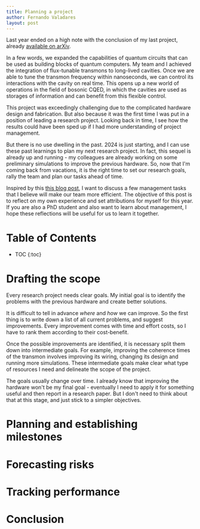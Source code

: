 ```yaml
---
title: Planning a project
author: Fernando Valadares
layout: post
---
```


Last year ended on a high note with the conclusion of my last project, already [available on arXiv](https://arxiv.org/pdf/2312.14665.pdf). 

In a few words, we expanded the capabilities of quantum circuits that can be used as building blocks of quantum computers. My team and I achieved the integration of flux-tunable transmons 
to long-lived cavities. Once we are able to tune the transmon frequency within nanoseconds, we can control its interactions with the cavity on real time. This opens up a new world of 
operations in the field of bosonic CQED, in which the cavities are used as storages of information and can benefit from this flexible control.

This project was exceedingly challenging due to the complicated hardware design and fabrication. But also because it was the first time I was put in a position of leading a research project. 
Looking back in time, I see how the results could have been sped up if I had more understanding of project management.

But there is no use dwelling in the past. 2024 is just starting, and I can use these past learnings to plan my next research project. In fact, this sequel is already up and running - my 
colleagues are already working on some preliminary simulations to improve the previous hardware. So, now that I'm coming back from vacations, it is the right time to set
our research goals, rally the team and plan our tasks ahead of time. 

Inspired by this [this blog post](https://www.projectmanager.com/blog/project-management-skills), I want to discuss a few management tasks that I believe will make our team more efficient.
The objective of this post is to reflect on my own experience and set attributions for myself for this year. If you are also a PhD student and also want to learn about management, I hope 
these reflections will be useful for us to learn it together. 

# Table of Contents
* TOC
{:toc}

# Drafting the scope

Every research project needs clear goals. My initial goal is to identify the problems with the previous hardware and create better solutions.

It is difficult to tell in advance _where_ and _how_ we can improve. So the first thing is to write down a list of all current problems, and suggest improvements. Every improvement
comes with time and effort costs, so I have to rank them according to their cost-benefit. 

Once the possible improvements are identified, it is necessary split them down into intermediate goals. For example, improving the coherence times of the transmon involves improving its wiring,
changing its design and running more simulations. These intermediate goals make clear what type of resources I need and delineate the scope of the project.

The goals usually change over time. I already know that improving the hardware won't be my final goal - eventually I need to apply it for something useful and then report in a research paper. But I don't
need to think about that at this stage, and just stick to a simpler objectives.

# Planning and establishing milestones



# Forecasting risks

# Tracking performance

# Conclusion
